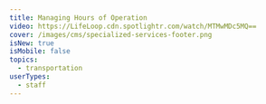 ```yaml
---
title: Managing Hours of Operation
video: https://LifeLoop.cdn.spotlightr.com/watch/MTMwMDc5MQ==
cover: /images/cms/specialized-services-footer.png
isNew: true
isMobile: false
topics:
  - transportation
userTypes:
  - staff
---
```

